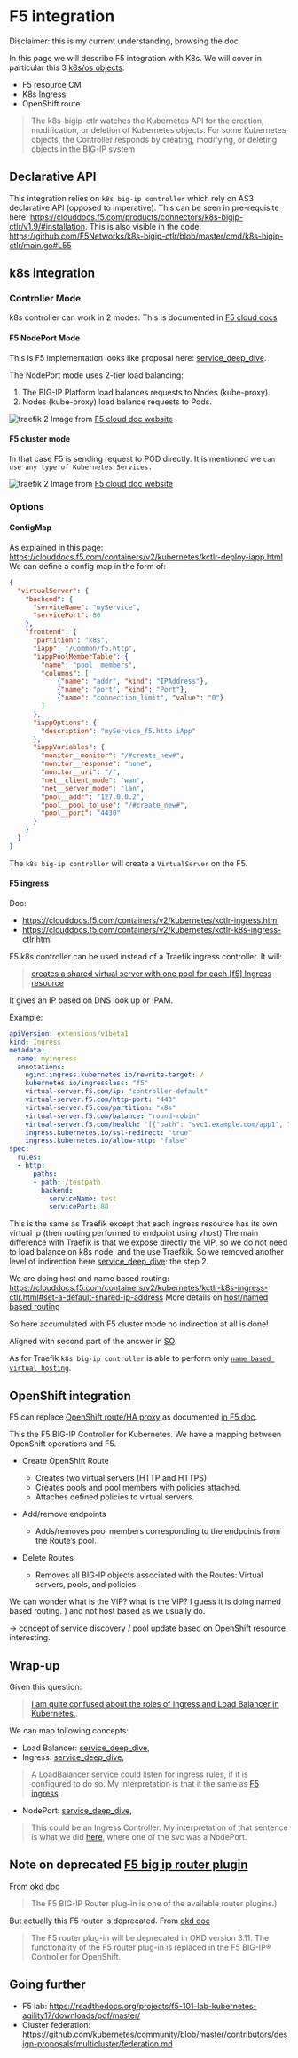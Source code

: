# F5 integration 

Disclaimer: this is my current understanding, browsing the doc

In this page we will describe F5 integration with K8s.
We will cover in particular this 3 [k8s/os objects](https://clouddocs.f5.com/products/connectors/k8s-bigip-ctlr/v1.9/):
- F5 resource CM
- K8s Ingress
- OpenShift route

> The k8s-bigip-ctlr watches the Kubernetes API for the creation, modification, or deletion of Kubernetes objects. For some Kubernetes objects, the Controller responds by creating, modifying, or deleting objects in the BIG-IP system

## Declarative API

This integration relies on `k8s big-ip controller` which rely on AS3 declarative API (opposed to imperative).
This can be seen in pre-requisite here: https://clouddocs.f5.com/products/connectors/k8s-bigip-ctlr/v1.9/#installation.
This is also visible in the code: https://github.com/F5Networks/k8s-bigip-ctlr/blob/master/cmd/k8s-bigip-ctlr/main.go#L55

## k8s integration

### Controller Mode

k8s controller can work in 2 modes:
This is documented in [F5 cloud docs](https://clouddocs.f5.com/containers/v2/kubernetes/kctlr-modes.html)

#### F5 NodePort Mode

This is F5 implementation looks like proposal here: [service_deep_dive](./service_deep_dive.md#Node-port-alternative).

The NodePort mode uses 2-tier load balancing:
1. The BIG-IP Platform load balances requests to Nodes (kube-proxy).
2. Nodes (kube-proxy) load balance requests to Pods.

![traefik 2](images/k8s_nodeport.png)
Image from [F5 cloud doc website](https://clouddocs.f5.com/containers/v2/kubernetes/kctlr-modes.html)

#### F5 cluster mode

In that case F5 is sending request to POD directly. 
It is mentioned we  `can use any type of Kubernetes Services.`

![traefik 2](images/k8s_cluster.png)
Image from [F5 cloud doc website](https://clouddocs.f5.com/containers/v2/kubernetes/kctlr-modes.html)

### Options

#### ConfigMap

As explained in this page: https://clouddocs.f5.com/containers/v2/kubernetes/kctlr-deploy-iapp.html
We can define a config map in the form of:

````json
{
  "virtualServer": {
    "backend": {
      "serviceName": "myService",
      "servicePort": 80
    },
    "frontend": {
      "partition": "k8s",
      "iapp": "/Common/f5.http",
      "iappPoolMemberTable": {
        "name": "pool__members",
        "columns": [
            {"name": "addr", "kind": "IPAddress"},
            {"name": "port", "kind": "Port"},
            {"name": "connection_limit", "value": "0"}
        ]
      },
      "iappOptions": {
        "description": "myService_f5.http iApp"
      },
      "iappVariables": {
        "monitor__monitor": "/#create_new#",
        "monitor__response": "none",
        "monitor__uri": "/",
        "net__client_mode": "wan",
        "net__server_mode": "lan",
        "pool__addr": "127.0.0.2",
        "pool__pool_to_use": "/#create_new#",
        "pool__port": "4430"
      }
    }
  }
}
````
The `k8s big-ip controller` will create a `VirtualServer` on the F5.

#### F5 ingress 

Doc:
- https://clouddocs.f5.com/containers/v2/kubernetes/kctlr-ingress.html
- https://clouddocs.f5.com/containers/v2/kubernetes/kctlr-k8s-ingress-ctlr.html

F5 k8s controller can be used instead of a Traefik ingress controller.
It will:
> [creates a shared virtual server with one pool for each [f5] Ingress resource](https://clouddocs.f5.com/containers/v2/kubernetes/kctlr-k8s-ingress-ctlr.html#set-a-default-shared-ip-address)

It gives an IP based on DNS look up or IPAM.

Example:

````yaml
apiVersion: extensions/v1beta1
kind: Ingress
metadata:
  name: myingress
  annotations:
    nginx.ingress.kubernetes.io/rewrite-target: /
    kubernetes.io/ingresslass: "f5"
    virtual-server.f5.com/ip: "controller-default"
    virtual-server.f5.com/http-port: "443"
    virtual-server.f5.com/partition: "k8s"
    virtual-server.f5.com/balance: "round-robin"
    virtual-server.f5.com/health: '[{"path": "svc1.example.com/app1", "send": "HTTP GET /health/svc1", "interval": 5, "timeout": 10}]'
    ingress.kubernetes.io/ssl-redirect: "true"
    ingress.kubernetes.io/allow-http: "false"
spec:
  rules:
  - http:
      paths:
      - path: /testpath
        backend:
          serviceName: test
          servicePort: 80
````

This is the same as Traefik except that each ingress resource has its own virtual ip (then routing performed to endpoint using vhost)
The main difference with Traefik is that we expose directly the VIP, so we do not need to load balance on k8s node, and the use Traefkik.
So we removed another level of indirection here [service_deep_dive](./service_deep_dive.md#Ingress): the step 2.

We are doing host and name based routing: https://clouddocs.f5.com/containers/v2/kubernetes/kctlr-k8s-ingress-ctlr.html#set-a-default-shared-ip-address
More details on [host/named based routing](https://devcentral.f5.com/s/articles/the-three-http-routing-patterns-you-should-know-30764 )

So here accumulated with F5 cluster mode no indirection at all is done! 

Aligned with second part of the answer in [SO](https://stackoverflow.com/questions/60031377/load-balancing-in-front-of-traefik-edge-router).

As for Traefik `k8s big-ip controller` is able to perform only [`name based virtual hosting`](https://clouddocs.f5.com/containers/v2/kubernetes/kctlr-ingress.html#name-based-virtual-hosting).

## OpenShift integration

F5 can replace [OpenShift route/HA proxy](https://docs.okd.io/latest/architecture/networking/assembly_available_router_plugins.html#architecture-haproxy-router) as documented [in F5 doc](https://clouddocs.f5.com/containers/v2/openshift/#openshift-routes).

This the F5 BIG-IP Controller for Kubernetes.  We have a  mapping between OpenShift operations and F5.

- Create OpenShift Route 	
    - Creates two virtual servers (HTTP and HTTPS)
    - Creates pools and pool members with policies attached.
    - Attaches defined policies to virtual servers.

- Add/remove endpoints 	
    - Adds/removes pool members corresponding to the endpoints from the Route’s pool.

- Delete Routes 
    - Removes all BIG-IP objects associated with the Routes: Virtual servers, pools, and policies.

We can wonder what is the VIP? what is the VIP? I guess it is doing named based routing.
) and not host based as we usually do.

→  concept of service discovery / pool update based on OpenShift resource interesting.

## Wrap-up

Given this question:
 > [I am quite confused about the roles of Ingress and Load Balancer in Kubernetes.](https://stackoverflow.com/questions/45079988/ingress-vs-load-balancer?rq=1).

We can map following concepts:

- Load Balancer: [service_deep_dive](./service_deep_dive.md#LoadBalancer),
- Ingress: [service_deep_dive](./service_deep_dive.md#Ingresses),
> A LoadBalancer service could listen for ingress rules, if it is configured to do so.
My interpretation is that it the same as [F5 ingress](#F5-ingress).
- NodePort: [service_deep_dive](./service_deep_dive.md#NodePort),
>  This could be an Ingress Controller.
> My interpretation of that sentence is what we did [here](./service_deep_dive.md#Create-deployments-and-services), where one of the svc was a NodePort.


## Note on deprecated [F5 big ip router plugin](https://docs.okd.io/latest/architecture/networking/assembly_available_router_plugins.html#architecture-f5-big-ip)

From [okd doc](https://docs.okd.io/latest/architecture/networking/assembly_available_router_plugins.html#architecture-f5-big-ip) 
>The F5 BIG-IP Router plug-in is one of the available router plugins.)

 But actually this F5 router is deprecated. From [okd doc](https://docs.okd.io/latest/install_config/router/f5_router.html#overview)
> The F5 router plug-in will be deprecated in OKD version 3.11. The functionality of the F5 router plug-in is replaced in the F5 BIG-IP® Controller for OpenShift. 

## Going further

- F5 lab: https://readthedocs.org/projects/f5-101-lab-kubernetes-agility17/downloads/pdf/master/
- Cluster federation: https://github.com/kubernetes/community/blob/master/contributors/design-proposals/multicluster/federation.md